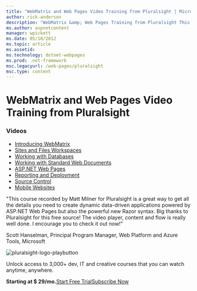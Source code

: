 ```yaml
---
title: "WebMatrix and Web Pages Video Training from Pluralsight | Microsoft Docs"
author: rick-anderson
description: "WebMatrix &amp; Web Pages Training from Pluralsight This in-depth course will get you up and running with WebMatrix and ASP.NET Web Pages. It covers everythi..."
ms.author: aspnetcontent
manager: wpickett
ms.date: 05/18/2012
ms.topic: article
ms.assetid: 
ms.technology: dotnet-webpages
ms.prod: .net-framework
msc.legacyurl: /web-pages/pluralsight
msc.type: content
---
```

WebMatrix and Web Pages Video Training from Pluralsight
====================
### Videos

- [Introducing WebMatrix](https://pluralsight.com/training/Player?author=matt-milner&name=webmatrix-introduction-m1&mode=live&clip=0&course=webmatrix-introduction)
- [Sites and Files Workspaces](https://pluralsight.com/training/Player?author=matt-milner&name=webmatrix-introduction-m2&mode=live&clip=0&course=webmatrix-introduction)
- [Working with Databases](https://pluralsight.com/training/Player?author=matt-milner&name=webmatrix-introduction-m3&mode=live&clip=0&course=webmatrix-introduction)
- [Working with Standard Web Documents](https://pluralsight.com/training/Player?author=matt-milner&name=webmatrix-introduction-m4&mode=live&clip=0&course=webmatrix-introduction)
- [ASP.NET Web Pages](https://pluralsight.com/training/Player?author=matt-milner&name=webmatrix-introduction-m5&mode=live&clip=0&course=webmatrix-introduction)
- [Reporting and Deployment](https://pluralsight.com/training/Player?author=matt-milner&name=webmatrix-introduction-m8&mode=live&clip=0&course=webmatrix-introduction)
- [Source Control](https://pluralsight.com/training/Player?author=matt-milner&name=webmatrix-introduction-m9&mode=live&clip=0&course=webmatrix-introduction)
- [Mobile Websites](https://pluralsight.com/training/Player?author=matt-milner&name=webmatrix-introduction-m10&mode=live&clip=0&course=webmatrix-introduction)


"This course recorded by Matt Milner for Pluralsight is a great way to get all the details you need to create dynamic data-driven applications powered by ASP.NET Web Pages but also the powerful new Razor syntax. Big thanks to Pluralsight for this free source! The video player, content and flow is really well done. I encourage you to check it out now!"

Scott Hanselman, Principal Program Manager, Web Platform and Azure Tools, Microsoft


![pluralsight-logo-playbutton](pluralsight/_static/image1.png)

Unlock access to 3,000+ dev, IT and creative courses that you can watch anytime, anywhere.

**Starting at $ 29/mo.**[Start Free Trial](https://pluralsight.com/microsoft/olt/subscribe/SubscriptionRedirector.aspx?freetrial=true&amp;utm_source=microsoft&amp;utm_medium=sponsored-page&amp;utm_content=webmatrix&amp;utm_campaign=microsoft-sponsored-course)[Subscribe Now](https://pluralsight.com/microsoft/OLT/subscriptions.aspx?utm_source=microsoft&amp;utm_medium=sponsored-page&amp;utm_content=webmatrix&amp;utm_campaign=microsoft-sponsored-course)
